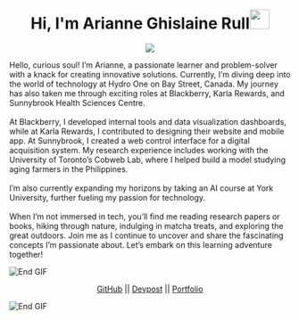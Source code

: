 <h1 align="center"><b>Hi, I'm Arianne Ghislaine Rull</b><img src="https://media.giphy.com/media/hvRJCLFzcasrR4ia7z/giphy.gif" width="35"></h1>

<!-- Typing effect -->
<p align="center">
  <a href="https://github.com/DenverCoder1/readme-typing-svg">
    <img src="https://readme-typing-svg.herokuapp.com?font=Time+New+Roman&color=cyan&size=25&center=true&vCenter=true&width=600&height=100&lines=Hello+World!&hearts;++;I+am+a+Computer+Science+Student;Aspiring+Developer;Designer+at+Heart;Bookworm;Hackathon+Enthusiast;Matcha+Enjoyer;Loves+to+Build+Cool+Stuff+<3;Currently+Exploring+AI+at+York+University">
  </a>
</p>

<p align="left">
Hello, curious soul! I’m Arianne, a passionate learner and problem-solver with a knack for creating innovative solutions. Currently, I’m diving deep into the world of technology at Hydro One on Bay Street, Canada. My journey has also taken me through exciting roles at Blackberry, Karla Rewards, and Sunnybrook Health Sciences Centre.
<br><br>
At Blackberry, I developed internal tools and data visualization dashboards, while at Karla Rewards, I contributed to designing their website and mobile app. At Sunnybrook, I created a web control interface for a digital acquisition system. My research experience includes working with the University of Toronto’s Cobweb Lab, where I helped build a model studying aging farmers in the Philippines.
<br><br>
I’m also currently expanding my horizons by taking an AI course at York University, further fueling my passion for technology.
<br><br>
When I’m not immersed in tech, you’ll find me reading research papers or books, hiking through nature, indulging in matcha treats, and exploring the great outdoors. Join me as I continue to uncover and share the fascinating concepts I’m passionate about. Let’s embark on this learning adventure together!
</p>

<img src="https://user-images.githubusercontent.com/73097560/115834477-dbab4500-a447-11eb-908a-139a6edaec5c.gif" alt="End GIF">

<p align="center">
  <a href="https://github.com/arianneghislainerull">GitHub</a> ||
  <a href="https://devpost.com/arianneghislaine">Devpost</a> ||
  <a href="https://ariannerullcodes.netlify.app/">Portfolio</a>
</p>

<img src="https://user-images.githubusercontent.com/73097560/115834477-dbab4500-a447-11eb-908a-139a6edaec5c.gif" alt="End GIF">
